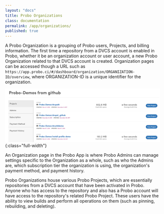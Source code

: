 ```yaml
---
layout: "docs"
title: Probo Organizations
class: documentation
permalink: /app/organizations/
published: true
---
```

A Probo Organization is a grouping of Probo users, Projects, and billing information. The first time a repository from a DVCS account is enabled in Probo, whether it be an organization account or user account, a new Probo Organization related to that DVCS account is created. Organization pages can be accessed though a URL such as `https://app.probo.ci/#/dashboard/organization/ORGANIZATION-ID/overview`, where ORGANIZATION-ID is a unique identifier for the organization.

![Probo Organizations Page screenshot](/images/probo-organization-page.png){:class="full-width"}

An Organization page in the Probo App is where Probo Admins can manage settings specific to the Organization as a whole, such as who the Admins are, which subscription tier the organization is using, the organization's payment method, and payment history.

Probo Organizations house various Probo Projects, which are essentially repositories from a DVCS account that have been activated in Probo. Anyone who has access to the repository and also has a Probo account will have access to the repository's related Probo Project. These users have the ability to view builds and perform all operations on them (such as pinning, rebuilding, and deleting).

